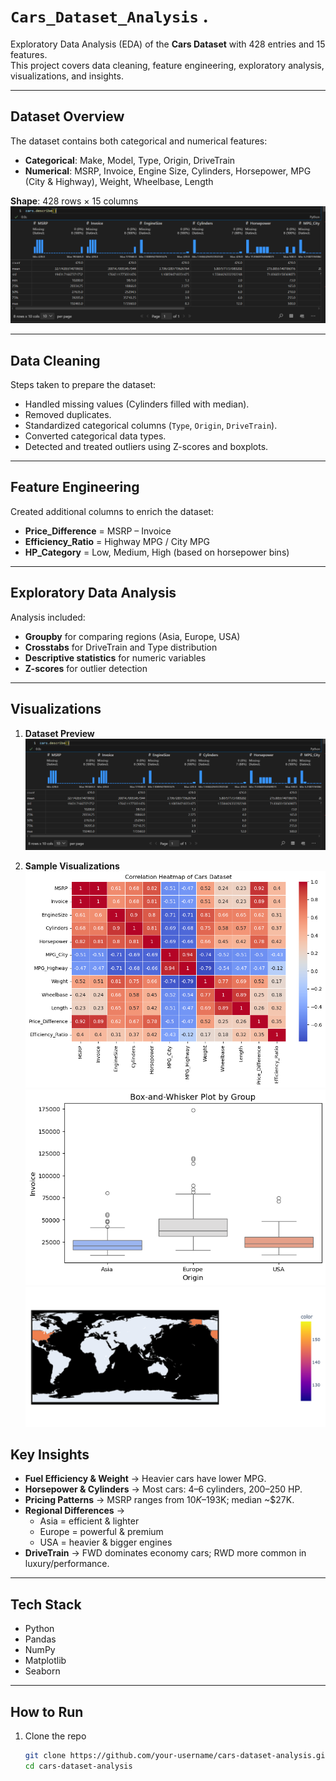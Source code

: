 #  `Cars_Dataset_Analysis` .

Exploratory Data Analysis (EDA) of the **Cars Dataset** with 428 entries and 15 features.  
This project covers data cleaning, feature engineering, exploratory analysis, visualizations, and insights.  

---

##  Dataset Overview  

The dataset contains both categorical and numerical features:  

- **Categorical**: Make, Model, Type, Origin, DriveTrain  
- **Numerical**: MSRP, Invoice, Engine Size, Cylinders, Horsepower, MPG (City & Highway), Weight, Wheelbase, Length  

**Shape**: 428 rows × 15 columns  
![Dataset Preview](https://github.com/Awais11227/Cars_Dataset_Analysis/blob/main/1.png?raw=true)

---

##  Data Cleaning  

Steps taken to prepare the dataset:  
- Handled missing values (Cylinders filled with median).  
- Removed duplicates.  
- Standardized categorical columns (`Type`, `Origin`, `DriveTrain`).  
- Converted categorical data types.  
- Detected and treated outliers using Z-scores and boxplots.  

---

##  Feature Engineering  

Created additional columns to enrich the dataset:  
- **Price_Difference** = MSRP – Invoice  
- **Efficiency_Ratio** = Highway MPG / City MPG  
- **HP_Category** = Low, Medium, High (based on horsepower bins)  

---

##  Exploratory Data Analysis  

Analysis included:  
- **Groupby** for comparing regions (Asia, Europe, USA)  
- **Crosstabs** for DriveTrain and Type distribution  
- **Descriptive statistics** for numeric variables  
- **Z-scores** for outlier detection  

---

## Visualizations  



1. **Dataset Preview**  
[![Dataset Preview](https://github.com/Awais11227/Cars_Dataset_Analysis/blob/main/1.png?raw=true)](https://github.com/Awais11227/Cars_Dataset_Analysis/blob/main/1.png?raw=true)  

2. **Sample Visualizations**  
[![Visualization 1](https://github.com/Awais11227/Cars_Dataset_Analysis/blob/main/56.png?raw=true)](https://github.com/Awais11227/Cars_Dataset_Analysis/blob/main/56.png?raw=true)  
[![Visualization 2](https://github.com/Awais11227/Cars_Dataset_Analysis/blob/main/3.png?raw=true)](https://github.com/Awais11227/Cars_Dataset_Analysis/blob/main/3.png?raw=true)  
[![Visualization 3](https://github.com/Awais11227/Cars_Dataset_Analysis/blob/main/55.png?raw=true)](https://github.com/Awais11227/Cars_Dataset_Analysis/blob/main/55.png?raw=true)  



##  Key Insights  

- **Fuel Efficiency & Weight** → Heavier cars have lower MPG.  
- **Horsepower & Cylinders** → Most cars: 4–6 cylinders, 200–250 HP.  
- **Pricing Patterns** → MSRP ranges from $10K–$193K; median ~$27K.  
- **Regional Differences** →  
  - Asia = efficient & lighter  
  - Europe = powerful & premium  
  - USA = heavier & bigger engines  
- **DriveTrain** → FWD dominates economy cars; RWD more common in luxury/performance.  

---

##  Tech Stack  

- Python 
- Pandas  
- NumPy  
- Matplotlib  
- Seaborn  

---

##  How to Run  

1. Clone the repo  
   ```bash
   git clone https://github.com/your-username/cars-dataset-analysis.git
   cd cars-dataset-analysis
